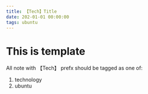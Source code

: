 ```yaml
---
title: 【Tech】Title
date: 202-01-01 00:00:00
tags: ubuntu
---
```


# This is template

All note with 【Tech】 prefx should be tagged as one of: 

1. technology
1. ubuntu
